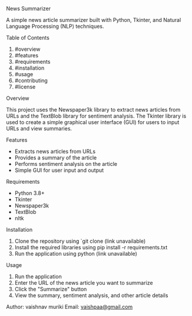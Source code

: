News Summarizer

A simple news article summarizer built with Python, Tkinter, and Natural Language Processing (NLP) techniques.

Table of Contents

1. #overview
2. #features
3. #requirements
4. #installation
5. #usage
6. #contributing
7. #license

Overview

This project uses the Newspaper3k library to extract news articles from URLs and the TextBlob library for sentiment analysis. The Tkinter library is used to create a simple graphical user interface (GUI) for users to input URLs and view summaries.

Features

- Extracts news articles from URLs
- Provides a summary of the article
- Performs sentiment analysis on the article
- Simple GUI for user input and output

Requirements

- Python 3.8+
- Tkinter
- Newspaper3k
- TextBlob
- nltk

Installation

1. Clone the repository using `git clone (link unavailable)
2. Install the required libraries using pip install -r requirements.txt
3. Run the application using python (link unavailable)

Usage

1. Run the application
2. Enter the URL of the news article you want to summarize
3. Click the "Summarize" button
4. View the summary, sentiment analysis, and other article details
   
Author: vaishnav muriki
Email: vaishpaa@gmail.com

